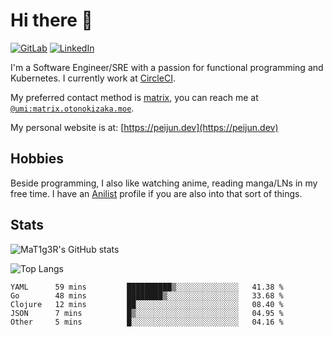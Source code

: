 # Hi there 👋
[<img alt="GitLab" src="https://img.shields.io/badge/gitlab%20-%23181717.svg?&style=for-the-badge&logo=gitlab&logoColor=white"/>](https://gitlab.otonokizaka.moe/Umi)
[<img alt="LinkedIn" src="https://img.shields.io/badge/linkedin%20-%230077B5.svg?&style=for-the-badge&logo=linkedin&logoColor=white"/>](https://www.linkedin.com/in/peijun-ma)

I'm a Software Engineer/SRE with a passion for functional programming and Kubernetes.
I currently work at [CircleCI](https://circleci.com/).

My preferred contact method is [matrix](https://matrix.org),
you can reach me at [`@umi:matrix.otonokizaka.moe`](https://matrix.to/#/@umi:matrix.otonokizaka.moe).

My personal website is at: [https://peijun.dev](https://peijun.dev)

## Hobbies

Beside programming, I also like watching anime, reading manga/LNs in my free time.
I have an [Anilist](https://anilist.co/user/MaT1g3R/) profile if you are also into that sort of things.

## Stats

![MaT1g3R's GitHub stats](https://github-readme-stats.vercel.app/api?username=MaT1g3R&count_private=true&show_icons=true&theme=tokyonight)

![Top Langs](https://github-readme-stats.vercel.app/api/top-langs/?username=MaT1g3R&count_private=true&theme=tokyonight&layout=compact&langs_count=7)

<!--START_SECTION:waka-->
```text
YAML      59 mins         ██████████▒░░░░░░░░░░░░░░   41.38 % 
Go        48 mins         ████████▒░░░░░░░░░░░░░░░░   33.68 % 
Clojure   12 mins         ██░░░░░░░░░░░░░░░░░░░░░░░   08.40 % 
JSON      7 mins          █▒░░░░░░░░░░░░░░░░░░░░░░░   04.95 % 
Other     5 mins          █░░░░░░░░░░░░░░░░░░░░░░░░   04.16 % 
```
<!--END_SECTION:waka-->
